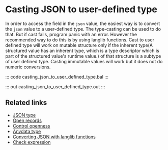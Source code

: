 # Casting JSON to user-defined type

In order to access the field in the `json` value, the easiest way is to convert the `json` value to a user-defined type. 
The type-casting can be used to do that. But if cast fails, program panic with an error. However the recommended way to do this is by using langlib functions.
Cast to user defined type will work on mutable structure only if the inherent type(A structured value has an inherent type, which is a type descriptor which is part of the structured value's runtime value.) of that structure is a subtype of user defined type.
Casting immutable values will work but it does not do numeric conversions.

::: code casting_json_to_user_defined_type.bal :::

::: out casting_json_to_user_defined_type.out :::

## Related links
- [JSON type](https://ballerina.io/learn/by-example/json-type/)
- [Open records](https://ballerina.io/learn/by-example/open-records/)
- [Control openness](https://ballerina.io/learn/by-example/controlling-openness/)
- [Anydata type](https://ballerina.io/learn/by-example/anydata-type/)
- [Converting JSON with langlib functions](https://ballerina.io/learn/by-example/converting-json-with-langlib-functions/)
- [Check expression](https://ballerina.io/learn/by-example/check-expression/)
